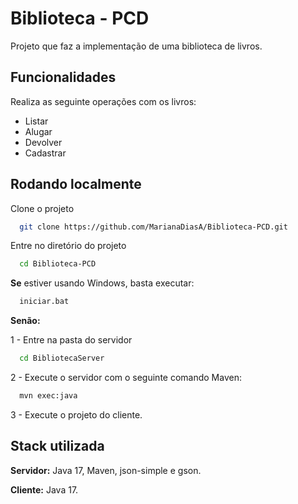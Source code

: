 
# Biblioteca - PCD

Projeto que faz a implementação de uma biblioteca de livros.


## Funcionalidades

Realiza as seguinte operações com os livros:
- Listar
- Alugar
- Devolver
- Cadastrar


## Rodando localmente

Clone o projeto

```bash
  git clone https://github.com/MarianaDiasA/Biblioteca-PCD.git
```

Entre no diretório do projeto

```bash
  cd Biblioteca-PCD
```

**Se** estiver usando Windows, basta executar: 

```bash
  iniciar.bat
```

**Senão:**

1 - Entre na pasta do servidor

```bash
  cd BibliotecaServer
```

2 - Execute o servidor com o seguinte comando Maven:

```bash
  mvn exec:java
```

3 - Execute o projeto do cliente.


## Stack utilizada

**Servidor:** Java 17, Maven, json-simple e gson.

**Cliente:** Java 17.

